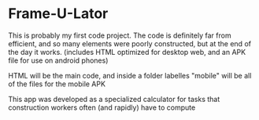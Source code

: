 # Frame-U-Lator
This is probably my first code project. The code is definitely far from efficient, and so many elements were poorly constructed, but at the end of the day it works. (includes HTML optimized for desktop web, and an APK file for use on android phones)

HTML will be the main code, and inside a folder labelles "mobile" will be all of the files for the mobile APK

This app was developed as a specialized calculator for tasks that construction workers often (and rapidly) have to compute
